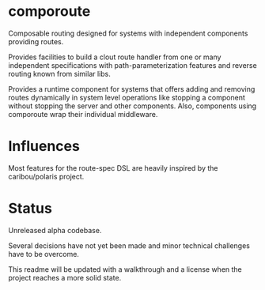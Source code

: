 # comporoute

Composable routing designed for systems with independent components
providing routes.

Provides facilities to build a clout route handler from one or many
independent specifications with path-parameterization features and
reverse routing known from similar libs.

Provides a runtime component for systems that offers adding and
removing routes dynamically in system level operations like stopping a
component without stopping the server and other components. Also,
components using comporoute wrap their individual middleware.

# Influences

Most features for the route-spec DSL are heavily inspired by the
caribou/polaris project.

# Status

Unreleased alpha codebase.

Several decisions have not yet been made and minor technical
challenges have to be overcome.

This readme will be updated with a walkthrough and a license when the
project reaches a more solid state.